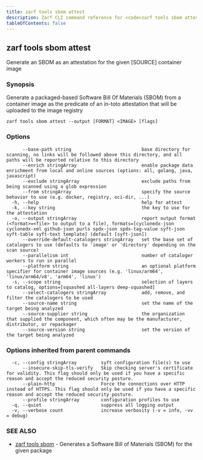 ```yaml
---
title: zarf tools sbom attest
description: Zarf CLI command reference for <code>zarf tools sbom attest</code>.
tableOfContents: false
---
```


<!-- Page generated by Zarf; DO NOT EDIT -->

## zarf tools sbom attest

Generate an SBOM as an attestation for the given [SOURCE] container image

### Synopsis

Generate a packaged-based Software Bill Of Materials (SBOM) from a container image as the predicate of an in-toto attestation that will be uploaded to the image registry

```
zarf tools sbom attest --output [FORMAT] <IMAGE> [flags]
```

### Options

```
      --base-path string                          base directory for scanning, no links will be followed above this directory, and all paths will be reported relative to this directory
      --enrich stringArray                        enable package data enrichment from local and online sources (options: all, golang, java, javascript)
      --exclude stringArray                       exclude paths from being scanned using a glob expression
      --from stringArray                          specify the source behavior to use (e.g. docker, registry, oci-dir, ...)
  -h, --help                                      help for attest
  -k, --key string                                the key to use for the attestation
  -o, --output stringArray                        report output format (<format>=<file> to output to a file), formats=[cyclonedx-json cyclonedx-xml github-json purls spdx-json spdx-tag-value syft-json syft-table syft-text template] (default [syft-json])
      --override-default-catalogers stringArray   set the base set of catalogers to use (defaults to 'image' or 'directory' depending on the scan source)
      --parallelism int                           number of cataloger workers to run in parallel
      --platform string                           an optional platform specifier for container image sources (e.g. 'linux/arm64', 'linux/arm64/v8', 'arm64', 'linux')
  -s, --scope string                              selection of layers to catalog, options=[squashed all-layers deep-squashed]
      --select-catalogers stringArray             add, remove, and filter the catalogers to be used
      --source-name string                        set the name of the target being analyzed
      --source-supplier string                    the organization that supplied the component, which often may be the manufacturer, distributor, or repackager
      --source-version string                     set the version of the target being analyzed
```

### Options inherited from parent commands

```
  -c, --config stringArray         syft configuration file(s) to use
      --insecure-skip-tls-verify   Skip checking server's certificate for validity. This flag should only be used if you have a specific reason and accept the reduced security posture.
      --plain-http                 Force the connections over HTTP instead of HTTPS. This flag should only be used if you have a specific reason and accept the reduced security posture.
      --profile stringArray        configuration profiles to use
  -q, --quiet                      suppress all logging output
  -v, --verbose count              increase verbosity (-v = info, -vv = debug)
```

### SEE ALSO

* [zarf tools sbom](/commands/zarf_tools_sbom/)	 - Generates a Software Bill of Materials (SBOM) for the given package

